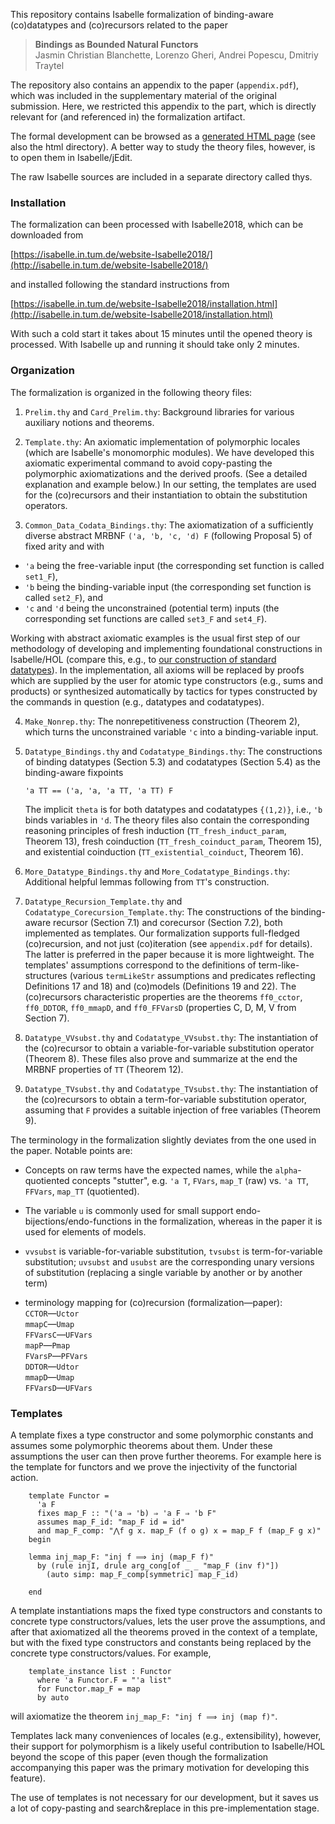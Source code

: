 This repository contains Isabelle formalization of binding-aware (co)datatypes
and (co)recursors related to the paper

> **Bindings as Bounded Natural Functors**<br/>
> Jasmin Christian Blanchette, Lorenzo Gheri, Andrei Popescu, Dmitriy Traytel

The repository also contains an appendix to the paper (```appendix.pdf```),
which was included in the supplementary material of the original submission.
Here, we restricted this appendix to the part, which is directly relevant for
(and referenced in) the formalization artifact.

The formal development can be browsed as a [generated HTML page](https://htmlpreview.github.io/?https://github.com/dtraytel/Bindings-as-BNFs/blob/master/html/index.html) (see also the html directory). A better way to study the theory files, however, is to open
them in Isabelle/jEdit.

The raw Isabelle sources are included in a separate directory called thys.

### Installation

The formalization can been processed with Isabelle2018, which can be downloaded
from

[https://isabelle.in.tum.de/website-Isabelle2018/](http://isabelle.in.tum.de/website-Isabelle2018/)

and installed following the standard instructions from

[https://isabelle.in.tum.de/website-Isabelle2018/installation.html](http://isabelle.in.tum.de/website-Isabelle2018/installation.html)

With such a cold start it takes about 15 minutes until the opened theory is
processed. With Isabelle up and running it should take only 2 minutes.

### Organization

The formalization is organized in the following theory files:

1. ```Prelim.thy``` and ```Card_Prelim.thy```:
  Background libraries for various auxiliary notions and theorems.

2. ```Template.thy```: An axiomatic implementation of polymorphic locales
(which are Isabelle's monomorphic modules). We have developed this axiomatic
experimental command to avoid copy-pasting the polymorphic axiomatizations and
the derived proofs. (See a detailed explanation and example below.)
In our setting, the templates are used for the (co)recursors and their
instantiation to obtain the substitution operators.

3. ```Common_Data_Codata_Bindings.thy```: The axiomatization of a sufficiently
diverse abstract MRBNF ```('a, 'b, 'c, 'd) F``` (following Proposal 5) of fixed
arity and with

  * ```'a``` being the free-variable input
    (the corresponding set function is called ```set1_F```),
  * ```'b``` being the binding-variable input
    (the corresponding set function is called ```set2_F```), and
  * ```'c``` and ```'d``` being the unconstrained (potential term) inputs
    (the corresponding set functions are called ```set3_F``` and ```set4_F```).

  Working with abstract axiomatic examples is the usual first step of our
  methodology of developing and implementing foundational constructions in
  Isabelle/HOL (compare this, e.g., to [our construction of standard datatypes](https://devel.isa-afp.org/browser_info/current/AFP/BNF_Operations/index.html)). In the implementation, all axioms will be replaced by proofs
  which are supplied by the user for atomic type constructors (e.g., sums and
  products) or synthesized automatically by tactics for types constructed by
  the commands in question (e.g., datatypes and codatatypes).

4. ```Make_Nonrep.thy```: The nonrepetitiveness construction (Theorem 2), which
turns the unconstrained variable ```'c``` into a binding-variable input.

5. ```Datatype_Bindings.thy``` and ```Codatatype_Bindings.thy```: The
constructions of binding datatypes (Section 5.3) and codatatypes (Section 5.4)
as the binding-aware fixpoints

      ```'a TT == ('a, 'a, 'a TT, 'a TT) F```

   The implicit ```theta``` is for both datatypes and codatatypes ```{(1,2)}```,
i.e., ```'b``` binds variables in ```'d```. The theory files also contain the
corresponding reasoning principles of fresh induction
(```TT_fresh_induct_param```, Theorem 13), fresh coinduction
(```TT_fresh_coinduct_param```, Theorem 15), and existential coinduction
(```TT_existential_coinduct```, Theorem 16).

6. ```More_Datatype_Bindings.thy``` and ```More_Codatatype_Bindings.thy```:
Additional helpful lemmas following from ```TT```'s construction.

7. ```Datatype_Recursion_Template.thy``` and
```Codatatype_Corecursion_Template.thy```: The constructions of the
binding-aware recursor (Section 7.1) and corecursor (Section 7.2), both
implemented as templates. Our formalization supports full-fledged
(co)recursion, and not just (co)iteration (see ```appendix.pdf``` for details).
The latter is preferred in the paper because it is more lightweight. The
templates' assumptions correspond to the definitions of term-like-structures
(various ```termLikeStr``` assumptions and predicates reflecting Definitions 17
and 18) and (co)models (Definitions 19 and 22). The (co)recursors
characteristic properties are the theorems ```ff0_cctor```, ```ff0_DDTOR```,
```ff0_mmapD```, and ```ff0_FFVarsD``` (properties C, D, M, V from Section 7).

8. ```Datatype_VVsubst.thy``` and ```Codatatype_VVsubst.thy```: The
instantiation of the (co)recursor to obtain a variable-for-variable
substitution operator (Theorem 8). These files also prove and summarize at the end the MRBNF properties of ```TT``` (Theorem 12).

9. ```Datatype_TVsubst.thy``` and ```Codatatype_TVsubst.thy```: The
instantiation of the (co)recursors to obtain a term-for-variable substitution
operator, assuming that ```F``` provides a suitable injection of free
variables (Theorem 9).

The terminology in the formalization slightly deviates from the one used in the
paper. Notable points are:

* Concepts on raw terms have the expected names, while the ```alpha```-quotiented
  concepts "stutter", e.g. ```'a T```, ```FVars```, ```map_T``` (raw) vs. ```'a TT```, ```FFVars```, ```map_TT```
  (quotiented).

* The variable ```u``` is commonly used for small support
  endo-bijections/endo-functions in the formalization, whereas in the paper it
  is used for elements of models.

* ```vvsubst``` is variable-for-variable substitution, ```tvsubst``` is
  term-for-variable substitution; ```uvsubst``` and ```usubst``` are the
  corresponding unary versions of substitution (replacing a single variable by
  another or by another term)

* terminology mapping for (co)recursion (formalization&mdash;paper):<br/>
```CCTOR```&mdash;```Uctor```<br/>
```mmapC```&mdash;```Umap```<br/>
```FFVarsC```&mdash;```UFVars```<br/>
```mapP```&mdash;```Pmap```<br/>
```FVarsP```&mdash;```PFVars```<br/>
```DDTOR```&mdash;```Udtor```<br/>
```mmapD```&mdash;```Umap```<br/>
```FFVarsD```&mdash;```UFVars```<br/>

### Templates

  A template fixes a type constructor and some polymorphic constants and
assumes some polymorphic theorems about them. Under these assumptions the user
can then prove further theorems. For example here is the template for functors
and we prove the injectivity of the functorial action.

        template Functor =
          'a F
          fixes map_F :: "('a ⇒ 'b) ⇒ 'a F ⇒ 'b F"
          assumes map_F_id: "map_F id = id"
          and map_F_comp: "⋀f g x. map_F (f o g) x = map_F f (map_F g x)"
        begin

        lemma inj_map_F: "inj f ⟹ inj (map_F f)"
          by (rule injI, drule arg_cong[of _ _ "map_F (inv f)"])
            (auto simp: map_F_comp[symmetric] map_F_id)

        end

  A template instantiations maps the fixed type constructors and constants to
  concrete type constructors/values, lets the user prove the assumptions, and
  after that axiomatized all the theorems proved in the context of a template,
  but with the fixed type constructors and constants being replaced by the
  concrete type constructors/values. For example,

        template_instance list : Functor
          where 'a Functor.F = "'a list"
          for Functor.map_F = map
          by auto

  will axiomatize the theorem ```inj_map_F: "inj f ⟹ inj (map f)"```.

  Templates lack many conveniences of locales (e.g., extensibility), however,
  their support for polymorphism is a likely useful contribution to
  Isabelle/HOL beyond the scope of this paper (even though the formalization
  accompanying this paper was the primary motivation for developing this
  feature).

  The use of templates is not necessary for our development, but it saves us a
  lot of copy-pasting and search&replace in this pre-implementation stage.


